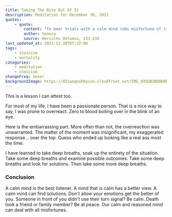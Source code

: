 ```yaml
---
title: Taking The Bite Out Of It
description: Meditation for December 30, 2021
quotes: 
    - quote:
        content: "To bear trials with a calm mind robs misfortune of its strength and burden."
        author: Seneca
        source: Hercules Oetaeus, 231-232
last_updated_at: 2021-12-30T07:22:00
tags:
    - stoicism
    - mortality
categories:
    - meditation
    - stoicism
changeFreq: never
backgroundImage: https://d3iwoqnah6ycun.cloudfront.net/IMG_835DB3BD0DBE.jpg
---
```


This is a lesson I can attest too.

For most of my life, I have been a passionate person. That is a nice way to say, I was prone to overreact. Zero to blood 
boiling over in the blink of an eye.

Here is the embarrassing part. More often than not, the overreaction was unwarranted. The matter of the moment was
insignificant, my exaggerated response… over the top. Guess who ended up looking like a real ass most the time.

I have learned to take deep breaths, soak up the entirety of the situation. Take some deep breaths and examine possible 
outcomes. Take some deep breaths and look for solutions. Then take some more deep breaths.

### Conclusion

A calm mind is the best listener. A mind that is calm has a better view. A calm mind can find solutions. Don't allow 
your emotions get the better of you. Someone in front of you didn't use their turn signal? Be calm. Death took a friend
or family member? Be at peace. Our calm and reasoned mind can deal with all misfortunes.
